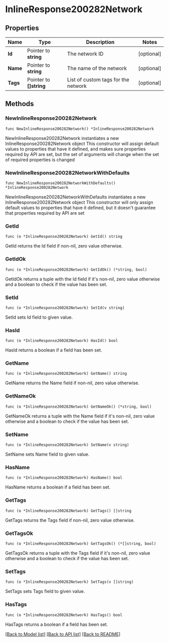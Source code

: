 # InlineResponse200282Network

## Properties

Name | Type | Description | Notes
------------ | ------------- | ------------- | -------------
**Id** | Pointer to **string** | The network ID | [optional] 
**Name** | Pointer to **string** | The name of the network | [optional] 
**Tags** | Pointer to **[]string** | List of custom tags for the network | [optional] 

## Methods

### NewInlineResponse200282Network

`func NewInlineResponse200282Network() *InlineResponse200282Network`

NewInlineResponse200282Network instantiates a new InlineResponse200282Network object
This constructor will assign default values to properties that have it defined,
and makes sure properties required by API are set, but the set of arguments
will change when the set of required properties is changed

### NewInlineResponse200282NetworkWithDefaults

`func NewInlineResponse200282NetworkWithDefaults() *InlineResponse200282Network`

NewInlineResponse200282NetworkWithDefaults instantiates a new InlineResponse200282Network object
This constructor will only assign default values to properties that have it defined,
but it doesn't guarantee that properties required by API are set

### GetId

`func (o *InlineResponse200282Network) GetId() string`

GetId returns the Id field if non-nil, zero value otherwise.

### GetIdOk

`func (o *InlineResponse200282Network) GetIdOk() (*string, bool)`

GetIdOk returns a tuple with the Id field if it's non-nil, zero value otherwise
and a boolean to check if the value has been set.

### SetId

`func (o *InlineResponse200282Network) SetId(v string)`

SetId sets Id field to given value.

### HasId

`func (o *InlineResponse200282Network) HasId() bool`

HasId returns a boolean if a field has been set.

### GetName

`func (o *InlineResponse200282Network) GetName() string`

GetName returns the Name field if non-nil, zero value otherwise.

### GetNameOk

`func (o *InlineResponse200282Network) GetNameOk() (*string, bool)`

GetNameOk returns a tuple with the Name field if it's non-nil, zero value otherwise
and a boolean to check if the value has been set.

### SetName

`func (o *InlineResponse200282Network) SetName(v string)`

SetName sets Name field to given value.

### HasName

`func (o *InlineResponse200282Network) HasName() bool`

HasName returns a boolean if a field has been set.

### GetTags

`func (o *InlineResponse200282Network) GetTags() []string`

GetTags returns the Tags field if non-nil, zero value otherwise.

### GetTagsOk

`func (o *InlineResponse200282Network) GetTagsOk() (*[]string, bool)`

GetTagsOk returns a tuple with the Tags field if it's non-nil, zero value otherwise
and a boolean to check if the value has been set.

### SetTags

`func (o *InlineResponse200282Network) SetTags(v []string)`

SetTags sets Tags field to given value.

### HasTags

`func (o *InlineResponse200282Network) HasTags() bool`

HasTags returns a boolean if a field has been set.


[[Back to Model list]](../README.md#documentation-for-models) [[Back to API list]](../README.md#documentation-for-api-endpoints) [[Back to README]](../README.md)



